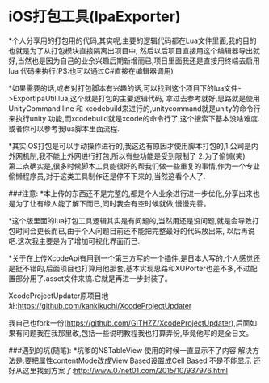 iOS打包工具(IpaExporter)
=
*个人分享用的打包用的代码,其实呢,主要的逻辑代码都在Lua文件里面,我的目的也就是为了从打包模块直接隔离出项目中,
然后以后项目直接用这个编辑器导出就好,当然也是因为自己的业余兴趣后期新增而已,项目里面我还是直接用终端去启用lua
代码来执行(PS:也可以通过C#直接在编辑器调用) 

*如果需要的话,或者对打包脚本有兴趣的话,可以找到这个项目下的lua文件->ExportIpaUtil.lua,这个就是打包的主要逻辑代码,
拿过去参考就好,思路就是使用UnityCommand line 和 xcodebuild来进行的,unitycommand就是unity的命令行来执行unity
功能,而xcodebuild就是xcode的命令行了,这个搜索下基本没啥难度.或者你可以参考我lua脚本里面流程.  

*其实iOS打包是可以手动操作进行的,我这边有原因才使用脚本打包的,1.公司是内外网机制,我不能上外网进行打包,所以有些功能是受到限制了
2.为了偷懒(笑)   
第二点确实是,很多时候脚本工具能很好的帮我们做一些重复的事情,作为一个专业偷懒程序员,对于这类工具制作还是停不下来的,当然这看个人了.

###注意:
*本上传的东西还不是完整的,都是个人业余进行进一步优化,分享出来也是为了让有缘人能了解下而已,同时我会有空时候就做,慢慢完善。

*这个版里面的lua打包工具逻辑其实是有问题的,当然用还是没问题,就是会导致打包时间会更长而已,由于个人问题目前还不能把完整最好的代码放出来,
以后再说吧.这次我主要是为了增加可视化界面而已.

*关于在上传XcodeApi有用到一个第三方写的一个插件,是日本人写的,个人感觉还是挺不错的,后面项目也打算用他那套,基本实现思路和XUPorter也差不多,不过配置部分用了.asset文件来搞.它就是再进一步封装了。

XcodeProjectUpdater原项目地址:https://github.com/kankikuchi/XcodeProjectUpdater

我自己也fork一份(https://github.com/GITHZZ/XcodeProjectUpdater),后面如果有问题我在我那里改,包括一些说明教程我也打算弄份,毕竟他写的是全日文。

###遇到的坑(随笔):
*坑爹的NSTableView 使用的时候一直显示不了内容 解决方法是:要把属性contentMode改成View Based设置成Cell Based 不是不能显示 还好从这里找到方案了:http://www.07net01.com/2015/10/937976.html

